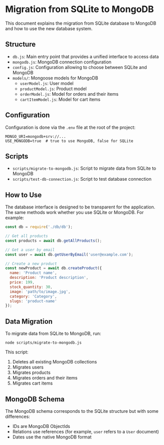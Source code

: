 # Migration from SQLite to MongoDB

This document explains the migration from SQLite database to MongoDB and how to use the new database system.

## Structure

- `db.js`: Main entry point that provides a unified interface to access data
- `mongodb.js`: MongoDB connection configuration
- `config.js`: Configuration allowing to choose between SQLite and MongoDB
- `models/`: Mongoose models for MongoDB
  - `userModel.js`: User model
  - `productModel.js`: Product model
  - `orderModel.js`: Model for orders and their items
  - `cartItemModel.js`: Model for cart items

## Configuration

Configuration is done via the `.env` file at the root of the project:

```
MONGO_URI=mongodb+srv://...
USE_MONGODB=true  # true to use MongoDB, false for SQLite
```

## Scripts

- `scripts/migrate-to-mongodb.js`: Script to migrate data from SQLite to MongoDB
- `scripts/test-db-connection.js`: Script to test database connection

## How to Use

The database interface is designed to be transparent for the application. The same methods work whether you use SQLite or MongoDB. For example:

```javascript
const db = require('./db/db');

// Get all products
const products = await db.getAllProducts();

// Get a user by email
const user = await db.getUserByEmail('user@example.com');

// Create a new product
const newProduct = await db.createProduct({
  name: 'Product name',
  description: 'Product description',
  price: 199,
  stock_quantity: 30,
  image: 'path/to/image.jpg',
  category: 'Category',
  slugs: 'product-name'
});
```

## Data Migration

To migrate data from SQLite to MongoDB, run:

```
node scripts/migrate-to-mongodb.js
```

This script:
1. Deletes all existing MongoDB collections
2. Migrates users
3. Migrates products
4. Migrates orders and their items
5. Migrates cart items

## MongoDB Schema

The MongoDB schema corresponds to the SQLite structure but with some differences:
- IDs are MongoDB ObjectIds
- Relations use references (for example, `user` refers to a `User` document)
- Dates use the native MongoDB format 